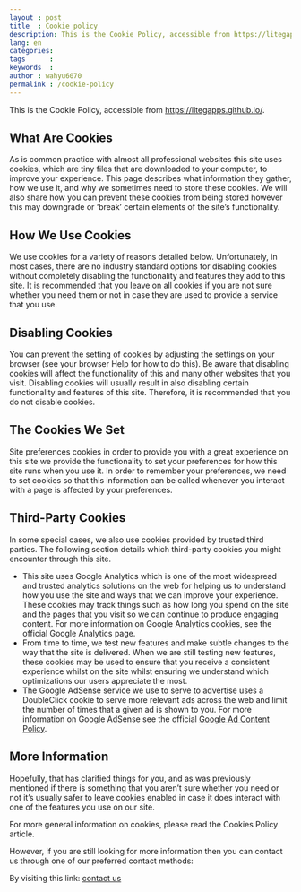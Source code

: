 ```yaml
---
layout : post
title  : Cookie policy
description: This is the Cookie Policy, accessible from https://litegapps.github.io/
lang: en
categories:
tags      :
keywords  :
author : wahyu6070
permalink : /cookie-policy
---
```



This is the Cookie Policy, accessible from https://litegapps.github.io/.

## What Are Cookies
As is common practice with almost all professional websites this site uses cookies, which are tiny files that are downloaded to your computer, to improve your experience. This page describes what information they gather, how we use it, and why we sometimes need to store these cookies. We will also share how you can prevent these cookies from being stored however this may downgrade or ‘break’ certain elements of the site’s functionality.

## How We Use Cookies
We use cookies for a variety of reasons detailed below. Unfortunately, in most cases, there are no industry standard options for disabling cookies without completely disabling the functionality and features they add to this site. It is recommended that you leave on all cookies if you are not sure whether you need them or not in case they are used to provide a service that you use.

## Disabling Cookies
You can prevent the setting of cookies by adjusting the settings on your browser (see your browser Help for how to do this). Be aware that disabling cookies will affect the functionality of this and many other websites that you visit. Disabling cookies will usually result in also disabling certain functionality and features of this site. Therefore, it is recommended that you do not disable cookies.

## The Cookies We Set
Site preferences cookies in order to provide you with a great experience on this site we provide the functionality to set your preferences for how this site runs when you use it. In order to remember your preferences, we need to set cookies so that this information can be called whenever you interact with a page is affected by your preferences.

## Third-Party Cookies
In some special cases, we also use cookies provided by trusted third parties. The following section details which third-party cookies you might encounter through this site.
- This site uses Google Analytics which is one of the most widespread and trusted analytics solutions on the web for helping us to understand how you use the site and ways that we can improve your experience. These cookies may track things such as how long you spend on the site and the pages that you visit so we can continue to produce engaging content. For more information on Google Analytics cookies, see the official Google Analytics page.
- From time to time, we test new features and make subtle changes to the way that the site is delivered. When we are still testing new features, these cookies may be used to ensure that you receive a consistent experience whilst on the site whilst ensuring we understand which optimizations our users appreciate the most.
- The Google AdSense service we use to serve to advertise uses a DoubleClick cookie to serve more relevant ads across the web and limit the number of times that a given ad is shown to you. For more information on Google AdSense see the official [Google Ad Content Policy](https://policies.google.com/technologies/ads).

## More Information
Hopefully, that has clarified things for you, and as was previously mentioned if there is something that you aren’t sure whether you need or not it’s usually safer to leave cookies enabled in case it does interact with one of the features you use on our site.

For more general information on cookies, please read the Cookies Policy article.

However, if you are still looking for more information then you can contact us through one of our preferred contact methods:

By visiting this link: [contact us](/contact.html)
